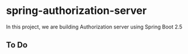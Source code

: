 # spring-authorization-server
In this project, we are building Authorization server using Spring Boot 2.5

## To Do
